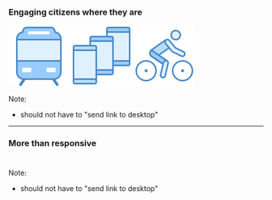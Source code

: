 <!-- .slide: data-background="img/bg-7.png" -->

### Engaging citizens where they are

<img src="img/icons8-subway.png" class="transparent">
<img src="img/icons8-multiple_smartphones.png" class="transparent">
<img src="img/icons8-regular_biking.png" class="transparent">

Note:
- should not have to "send link to desktop"

---

<!-- .slide: data-background="img/bg-7.png" -->

### More than responsive

<div style="width: 100px; margin: 40px auto;">
  <div class="spinner">
    <div class="rect1"></div>
    <div class="rect2"></div>
    <div class="rect3"></div>
    <div class="rect4"></div>
  </div>
</div>

Note:
- should not have to "send link to desktop"
